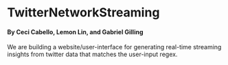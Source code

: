 # TwitterNetworkStreaming
#### By Ceci Cabello, Lemon Lin, and Gabriel Gilling

We are building a website/user-interface for generating real-time streaming insights from twitter data that matches the user-input regex.
